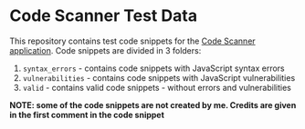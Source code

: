 # Code Scanner Test Data

This repository contains test code snippets for the [Code Scanner application](https://code-scanner.dirchev.me). Code snippets are divided in 3 folders:

1. `syntax_errors` - contains code snippets with JavaScript syntax errors
2. `vulnerabilities` - contains code snippets with JavaScript vulnerabilities
3. `valid` - contains valid code snippets - without errors and vulnerabilities

**NOTE: some of the code snippets are not created by me. Credits are given in the first comment in the code snippet**
